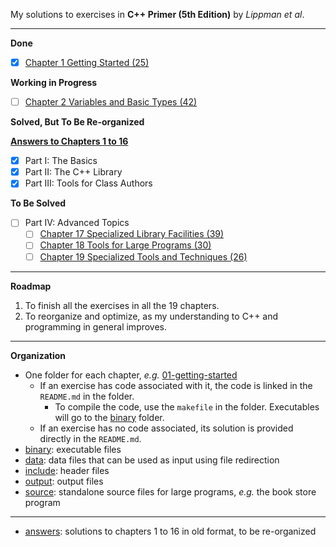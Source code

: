 My solutions to exercises in **C++ Primer (5th Edition)** by *Lippman et al*.

---

**Done**

- [x] [Chapter 1 Getting Started (25)](01-getting-started)

**Working in Progress**

- [ ] [Chapter 2 Variables and Basic Types (42)](02-variables-and-basic-types)

**Solved, But To Be Re-organized**

[**Answers to Chapters 1 to 16**](answers/)

- [x] Part I: The Basics
- [x] Part II: The C++ Library
- [x] Part III: Tools for Class Authors

**To Be Solved**

- [ ] Part IV: Advanced Topics
    - [ ] [Chapter 17 Specialized Library Facilities (39)](17-specialized-library-facilities)
    - [ ] [Chapter 18 Tools for Large Programs (30)](18-tools-for-large-programs/)
    - [ ] [Chapter 19 Specialized Tools and Techniques (26)](19-specialized-tools-and-techniques)

---

**Roadmap**

1. To finish all the exercises in all the 19 chapters.
2. To reorganize and optimize, as my understanding to C++ and programming in general improves.

---

**Organization**

- One folder for each chapter, *e.g.* [01-getting-started](01-getting-started)
    - If an exercise has code associated with it, the code is linked in the `README.md` in the folder.
        - To compile the code, use the `makefile` in the folder. Executables will go to the [binary](binary) folder.
    - If an exercise has no code associated, its solution is provided directly in the `README.md`.
- [binary](binary): executable files
- [data](data): data files that can be used as input using file redirection
- [include](include): header files
- [output](output): output files
- [source](source): standalone source files for large programs, *e.g.* the book store program

---

- [answers](answers): solutions to chapters 1 to 16 in old format, to be re-organized
